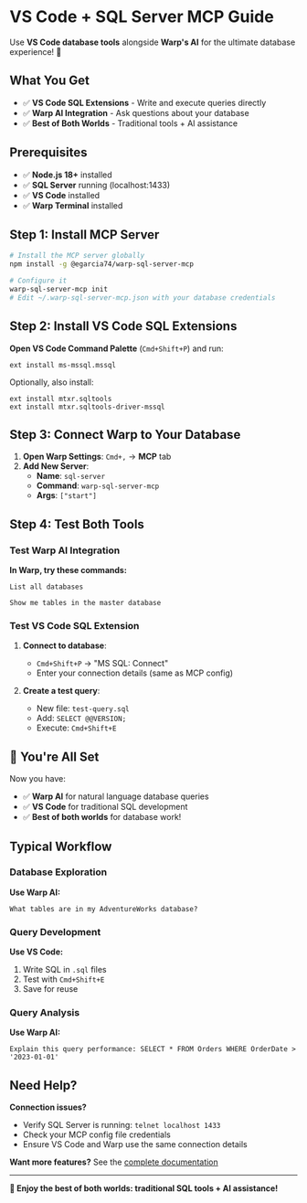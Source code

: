 # VS Code + SQL Server MCP Guide

Use **VS Code database tools** alongside **Warp's AI** for the ultimate database experience! 🚀

## What You Get

- ✅ **VS Code SQL Extensions** - Write and execute queries directly
- ✅ **Warp AI Integration** - Ask questions about your database
- ✅ **Best of Both Worlds** - Traditional tools + AI assistance

## Prerequisites

- ✅ **Node.js 18+** installed
- ✅ **SQL Server** running (localhost:1433)
- ✅ **VS Code** installed
- ✅ **Warp Terminal** installed

## Step 1: Install MCP Server

```bash
# Install the MCP server globally
npm install -g @egarcia74/warp-sql-server-mcp

# Configure it
warp-sql-server-mcp init
# Edit ~/.warp-sql-server-mcp.json with your database credentials
```

## Step 2: Install VS Code SQL Extensions

**Open VS Code Command Palette** (`Cmd+Shift+P`) and run:

```text
ext install ms-mssql.mssql
```

Optionally, also install:

```text
ext install mtxr.sqltools
ext install mtxr.sqltools-driver-mssql
```

## Step 3: Connect Warp to Your Database

1. **Open Warp Settings**: `Cmd+,` → **MCP** tab
2. **Add New Server**:
   - **Name**: `sql-server`
   - **Command**: `warp-sql-server-mcp`
   - **Args**: `["start"]`

## Step 4: Test Both Tools

### Test Warp AI Integration

**In Warp, try these commands:**

```text
List all databases
```

```text
Show me tables in the master database
```

### Test VS Code SQL Extension

1. **Connect to database**:
   - `Cmd+Shift+P` → "MS SQL: Connect"
   - Enter your connection details (same as MCP config)

2. **Create a test query**:
   - New file: `test-query.sql`
   - Add: `SELECT @@VERSION;`
   - Execute: `Cmd+Shift+E`

## 🎉 You're All Set

Now you have:

- ✅ **Warp AI** for natural language database queries
- ✅ **VS Code** for traditional SQL development
- ✅ **Best of both worlds** for database work!

## Typical Workflow

### Database Exploration

**Use Warp AI:**

```text
What tables are in my AdventureWorks database?
```

### Query Development

**Use VS Code:**

1. Write SQL in `.sql` files
2. Test with `Cmd+Shift+E`
3. Save for reuse

### Query Analysis

**Use Warp AI:**

```text
Explain this query performance: SELECT * FROM Orders WHERE OrderDate > '2023-01-01'
```

## Need Help?

**Connection issues?**

- Verify SQL Server is running: `telnet localhost 1433`
- Check your MCP config file credentials
- Ensure VS Code and Warp use the same connection details

**Want more features?** See the [complete documentation](README.md)

---

**🚀 Enjoy the best of both worlds: traditional SQL tools + AI assistance!**
